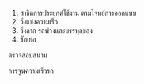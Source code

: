 
1. สาธิตการประยุกต์ใช้งาน ตามโจทย์การออกแบบ
2. วิ่งแข่งความเร็ว
3. วิ่งลาก รถพ่วงและบรรทุกของ
4. ชักเย่อ

ตรวจสอบสนาม 

การจูนความเร็วรถ
